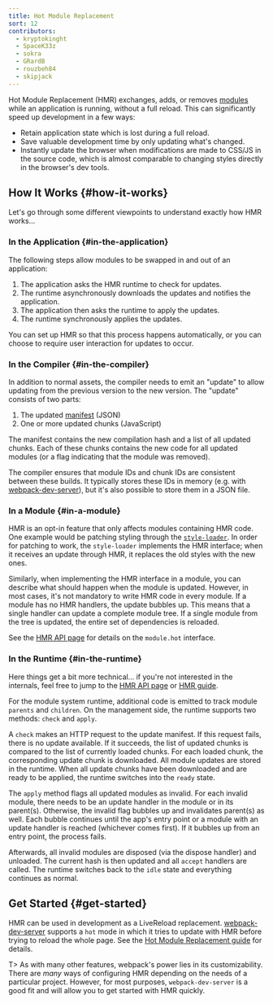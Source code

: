 ```yaml
---
title: Hot Module Replacement
sort: 12
contributors:
  - kryptokinght
  - SpaceK33z
  - sokra
  - GRardB
  - rouzbeh84
  - skipjack
---
```


Hot Module Replacement (HMR) exchanges, adds, or removes [modules](/concepts/modules/) while an application is running, without a full reload. This can significantly speed up development in a few ways:

- Retain application state which is lost during a full reload.
- Save valuable development time by only updating what's changed.
- Instantly update the browser when modifications are made to CSS/JS in the source code, which is almost comparable to changing styles directly in the browser's dev tools.


## How It Works {#how-it-works}

Let's go through some different viewpoints to understand exactly how HMR works...

### In the Application {#in-the-application}

The following steps allow modules to be swapped in and out of an application:

1. The application asks the HMR runtime to check for updates.
2. The runtime asynchronously downloads the updates and notifies the application.
3. The application then asks the runtime to apply the updates.
4. The runtime synchronously applies the updates.

You can set up HMR so that this process happens automatically, or you can choose to require user interaction for updates to occur.


### In the Compiler {#in-the-compiler}

In addition to normal assets, the compiler needs to emit an "update" to allow updating from the previous version to the new version. The "update" consists of two parts:

1. The updated [manifest](/concepts/manifest) (JSON)
2. One or more updated chunks (JavaScript)

The manifest contains the new compilation hash and a list of all updated chunks. Each of these chunks contains the new code for all updated modules (or a flag indicating that the module was removed).

The compiler ensures that module IDs and chunk IDs are consistent between these builds. It typically stores these IDs in memory (e.g. with [webpack-dev-server](/configuration/dev-server/)), but it's also possible to store them in a JSON file.


### In a Module {#in-a-module}

HMR is an opt-in feature that only affects modules containing HMR code. One example would be patching styling through the [`style-loader`](https://github.com/webpack-contrib/style-loader). In order for patching to work, the `style-loader` implements the HMR interface; when it receives an update through HMR, it replaces the old styles with the new ones.

Similarly, when implementing the HMR interface in a module, you can describe what should happen when the module is updated. However, in most cases, it's not mandatory to write HMR code in every module. If a module has no HMR handlers, the update bubbles up. This means that a single handler can update a complete module tree. If a single module from the tree is updated, the entire set of dependencies is reloaded.

See the [HMR API page](/api/hot-module-replacement) for details on the `module.hot` interface.


### In the Runtime {#in-the-runtime}

Here things get a bit more technical... if you're not interested in the internals, feel free to jump to the [HMR API page](/api/hot-module-replacement) or [HMR guide](/guides/hot-module-replacement).

For the module system runtime, additional code is emitted to track module `parents` and `children`. On the management side, the runtime supports two methods: `check` and `apply`.

A `check` makes an HTTP request to the update manifest. If this request fails, there is no update available. If it succeeds, the list of updated chunks is compared to the list of currently loaded chunks. For each loaded chunk, the corresponding update chunk is downloaded. All module updates are stored in the runtime. When all update chunks have been downloaded and are ready to be applied, the runtime switches into the `ready` state.

The `apply` method flags all updated modules as invalid. For each invalid module, there needs to be an update handler in the module or in its parent(s). Otherwise, the invalid flag bubbles up and invalidates parent(s) as well. Each bubble continues until the app's entry point or a module with an update handler is reached (whichever comes first). If it bubbles up from an entry point, the process fails.

Afterwards, all invalid modules are disposed (via the dispose handler) and unloaded. The current hash is then updated and all `accept` handlers are called. The runtime switches back to the `idle` state and everything continues as normal.


## Get Started {#get-started}

HMR can be used in development as a LiveReload replacement. [webpack-dev-server](/configuration/dev-server/) supports a `hot` mode in which it tries to update with HMR before trying to reload the whole page. See the [Hot Module Replacement guide](/guides/hot-module-replacement) for details.

T> As with many other features, webpack's power lies in its customizability. There are _many_ ways of configuring HMR depending on the needs of a particular project. However, for most purposes, `webpack-dev-server` is a good fit and will allow you to get started with HMR quickly.
